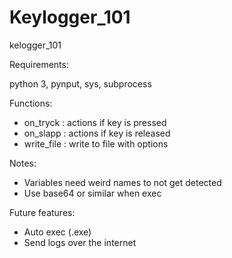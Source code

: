 # Keylogger_101

kelogger_101

Requirements:

python 3, pynput, sys, subprocess

Functions:

* on_tryck : actions if key is pressed
* on_slapp : actions if key is released
* write_file : write to file with options

Notes:

* Variables need weird names to not get detected
* Use base64 or similar when exec

Future features:

* Auto exec (.exe)
* Send logs over the internet

